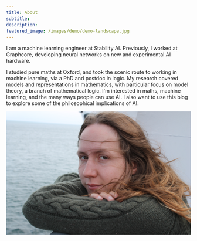 ```yaml
---
title: About
subtitle: 
description: 
featured_image: /images/demo/demo-landscape.jpg
---
```


I am a machine learning engineer at Stability AI. Previously, I worked at Graphcore, developing neural networks on new and experimental AI hardware.

I studied pure maths at Oxford, and took the scenic route to working in machine learning, via a PhD and postdoc in logic. My research covered models and representations in mathematics, with particular focus on model theory, a branch of mathematical logic. I'm interested in maths, machine learning, and the many ways people can use AI. I also want to use this blog to explore some of the philosophical implications of AI. 


 <img src="images/IMG_2274.jpg">